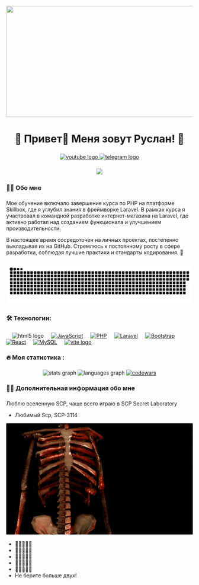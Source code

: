<br clear="both">

<div align="center">
  <img height="300" width="600" src="https://user-images.githubusercontent.com/74038190/225813708-98b745f2-7d22-48cf-9150-083f1b00d6c9.gif"  />
</div>

###

<h1 align="center">🎃 Привет👋 Меня зовут Руслан! 🎃</h1>

###

<div align="center">
  <a href="https://www.youtube.com/channel/UCwqtwVjmPYD0PYCng35fHSQ" target="_blank">
    <img src="https://img.shields.io/static/v1?message=Youtube&logo=youtube&label=&color=FF0000&logoColor=white&labelColor=&style=for-the-badge" height="25" alt="youtube logo"  />
  </a>
  <a href="https://t.me/ruslan0308c" target="_blank">
    <img src="https://img.shields.io/static/v1?message=Telegram&logo=telegram&label=&color=2CA5E0&logoColor=white&labelColor=&style=for-the-badge" height="25" alt="telegram logo"  />
  </a>
</div>

###

<div align="center">
  <img src="https://visitor-badge.laobi.icu/badge?page_id=ruslansamburov.ruslansamburov&"  />
</div>

###

<h3 align="left">🧛‍♂️  Обо мне</h3>

###

<p align="left"Backend-разработчик, ориентированный на создание эффективных и масштабируемых систем. Мой путь в IT начался с изучения Node.js, но со временем я расширил свои знания, освоив PHP, HTML, JavaScript, ReactJS, а также немного изучил C#. В будущем хочу стать Fullstack-разработчиком, с основной специализацией на Backend! 🎯

Мое обучение включало завершение курса по PHP на платформе Skillbox, где я углубил знания в фреймворке Laravel. В рамках курса я участвовал в командной разработке интернет-магазина на Laravel, где активно работал над созданием функционала и улучшением производительности.

В настоящее время сосредоточен на личных проектах, постепенно выкладывая их на GitHub. Стремлюсь к постоянному росту в сфере разработки, соблюдая лучшие практики и стандарты кодирования. 🚀
</p>

###

<p align="center">
 <img width="600" src="assets/github-snake.svg" alt="snake"/>
</p>

###

<h3 align="left">🛠 Технологии:</h3>

###

<div align="left">
  <img width="12" />
  <img src="https://cdn.jsdelivr.net/gh/devicons/devicon/icons/html5/html5-original.svg" height="40" alt="html5 logo"  />
  <img width="12" />                                                                                                                                                                                                                                     
  <a href="https://developer.mozilla.org/en-US/docs/Web/JavaScript" target="_blank" rel="noreferrer"><img src="https://raw.githubusercontent.com/danielcranney/readme-generator/main/public/icons/skills/javascript-colored.svg" width="36" height="36" alt="JavaScript" /></a>
  <img width="12" />  
  <a href="https://www.php.net/" target="_blank" rel="noreferrer"><img src="https://raw.githubusercontent.com/danielcranney/readme-generator/main/public/icons/skills/php-colored.svg" width="36" height="36" alt="PHP" /></a>
  <img width="12" />
  <a href="https://laravel.com/" target="_blank" rel="noreferrer"><img src="https://raw.githubusercontent.com/danielcranney/readme-generator/main/public/icons/skills/laravel-colored.svg" width="36" height="36" alt="Laravel" /></a>
  <img width="12" />
  <a href="https://getbootstrap.com/" target="_blank" rel="noreferrer"><img src="https://raw.githubusercontent.com/danielcranney/readme-generator/main/public/icons/skills/bootstrap-colored.svg" width="36" height="36" alt="Bootstrap" /></a>
  <img width="12" />
  <a href="https://reactjs.org/" target="_blank" rel="noreferrer"><img src="https://raw.githubusercontent.com/danielcranney/readme-generator/main/public/icons/skills/react-colored.svg" width="36" height="36" alt="React" /></a>
  <img width="12" />
  <a href="https://www.mysql.com/" target="_blank" rel="noreferrer"><img src="https://raw.githubusercontent.com/danielcranney/readme-generator/main/public/icons/skills/mysql-colored.svg" width="36" height="36" alt="MySQL" /></a>
  <img width="12" />
  <a href="https://vitejs.dev/" target="_blank" rel="noreferrer"><img src="https://skillicons.dev/icons?i=vite" height="40" alt="vite logo"  /></a>
</div>

###

<h3 align="left">🔥   Моя статистика :</h3>

###

<div align="center">
  <img src="https://github-readme-stats.vercel.app/api?username=ruslansamburov&hide_title=false&hide_rank=false&show_icons=true&include_all_commits=true&count_private=true&disable_animations=false&theme=dracula&locale=en&hide_border=false&order=1" height="150" alt="stats graph"  />
  <img src="https://github-readme-stats.vercel.app/api/top-langs?username=ruslansamburov&locale=en&hide_title=false&layout=compact&card_width=320&langs_count=5&theme=dracula&hide_border=false&order=2" height="150" alt="languages graph"  />
  <a href="https://www.codewars.com/users/RuslanSamburov">
    <img src="https://www.codewars.com/users/RuslanSamburov/badges/large" alt="codewars" />
  </a>
</div>

###

<h3 align="left">🧛‍♂️ Дополнительная информация обо мне</h3>

###

<p align="left">Люблю вселенную SCP, чаще всего играю в SCP Secret Laboratory</p>

- Любимый Scp, SCP-3114

<div align="center">
  <img height="300" width="600" src="assets/skeleton-skull.gif"  />
</div>

- 🍬🍬🍬🍬🍬
- 🍬🍬🍬🍬🍬
- 🍬🍬🍬🍬🍬
- 🍬🍬🍬🍬🍬
- 🍬🍬🍬🍬🍬
- Не берите больше двух!

###
